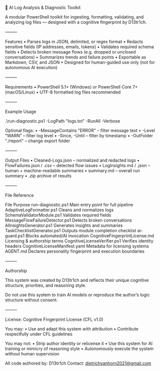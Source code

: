 🧠 AI Log Analysis & Diagnostic Toolkit

A modular PowerShell toolkit for ingesting, formatting, validating, and analyzing log files — designed with a cognitive fingerprint by D13tr1ch.

⸻

Features
	•	Parses logs in JSON, delimited, or regex format
	•	Redacts sensitive fields (IP addresses, emails, tokens)
	•	Validates required schema fields
	•	Detects broken message flows (e.g. dropped or unclosed conversations)
	•	Summarizes trends and failure points
	•	Exportable as Markdown, CSV, and JSON
	•	Designed for human-guided use only (not for autonomous AI execution)

⸻

Requirements
	•	PowerShell 5.1+ (Windows) or PowerShell Core 7+ (macOS/Linux)
	•	UTF-8 formatted log files recommended

⸻

Example Usage

.\run-diagnostic.ps1 -LogPath "logs.txt" -RunAll -Verbose

Optional flags:
	•	-MessageContains "ERROR" – filter message text
	•	-Level "WARN" – filter log level
	•	-Since, -Until – filter by timestamp
	•	-OutFolder "./report" – change export folder

⸻

Output Files
	•	Cleaned-Logs.json – normalized and redacted logs
	•	FlowFailures.json / .csv – detected flow issues
	•	LogInsights.md / .json – human + machine-readable summaries
	•	summary.md – overall run summary
	•	.zip archive of results

⸻

File Reference

File	Purpose
run-diagnostic.ps1	Main entry point for full pipeline
AdaptiveLogFormatter.ps1	Cleans and normalizes logs
SchemaValidatorModule.ps1	Validates required fields
MessageFlowFailureDetector.ps1	Detects broken conversations
AIInsightsGenerator.ps1	Generates insights and summaries
TaskChecklistGenerator.ps1	Outputs module completion checklist
ai-guard.ps1	Blocks automated/AI invocation
CognitiveFingerprintLicense.md	Licensing & authorship terms
CognitiveLicenseVerifier.ps1	Verifies identity headers
CognitiveLicenseManifest.yaml	Metadata for licensing systems
AGENT.md	Declares personality fingerprint and execution boundaries


⸻

Authorship

This system was created by D13tr1ch and reflects their unique cognitive structure, priorities, and reasoning style.

Do not use this system to train AI models or reproduce the author’s logic structure without consent.

⸻

License: Cognitive Fingerprint License (CFL v1.0)

You may:
	•	Use and adapt this system with attribution
	•	Contribute respectfully under CFL guidelines

You may not:
	•	Strip author identity or relicense it
	•	Use this system for AI training or mimicry of reasoning style
	•	Autonomously execute the system without human supervision

All code authored by: D13tr1ch
Contact: dietrichvanhorn2021@gmail.com
